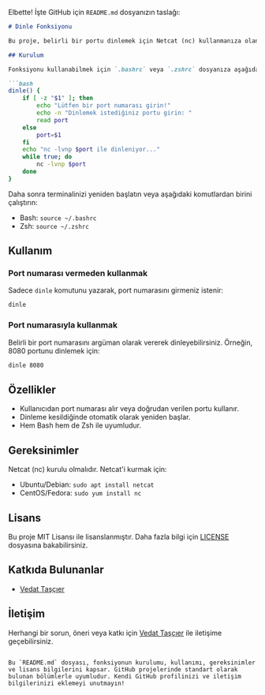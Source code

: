 
Elbette! İşte GitHub için `README.md` dosyanızın taslağı:

```markdown
# Dinle Fonksiyonu

Bu proje, belirli bir portu dinlemek için Netcat (nc) kullanmanıza olanak tanıyan basit bir bash fonksiyonunu içerir. Fonksiyon, port numarası belirtmeden çalıştırıldığında kullanıcıdan bir port numarası girmesini ister ve belirli bir portu sürekli olarak dinler. Bağlantı kesildiğinde bile dinleme otomatik olarak devam eder.

## Kurulum

Fonksiyonu kullanabilmek için `.bashrc` veya `.zshrc` dosyanıza aşağıdaki kodu ekleyin:

```bash
dinle() {
    if [ -z "$1" ]; then
        echo "Lütfen bir port numarası girin!"
        echo -n "Dinlemek istediğiniz portu girin: "
        read port
    else
        port=$1
    fi
    echo "nc -lvnp $port ile dinleniyor..."
    while true; do
        nc -lvnp $port
    done
}
```

Daha sonra terminalinizi yeniden başlatın veya aşağıdaki komutlardan birini çalıştırın:

- Bash: `source ~/.bashrc`
- Zsh: `source ~/.zshrc`

## Kullanım

### Port numarası vermeden kullanmak

Sadece `dinle` komutunu yazarak, port numarasını girmeniz istenir:

```bash
dinle
```

### Port numarasıyla kullanmak

Belirli bir port numarasını argüman olarak vererek dinleyebilirsiniz. Örneğin, 8080 portunu dinlemek için:

```bash
dinle 8080
```

## Özellikler

- Kullanıcıdan port numarası alır veya doğrudan verilen portu kullanır.
- Dinleme kesildiğinde otomatik olarak yeniden başlar.
- Hem Bash hem de Zsh ile uyumludur.

## Gereksinimler

Netcat (nc) kurulu olmalıdır. Netcat'i kurmak için:

- Ubuntu/Debian: `sudo apt install netcat`
- CentOS/Fedora: `sudo yum install nc`

## Lisans

Bu proje MIT Lisansı ile lisanslanmıştır. Daha fazla bilgi için [LICENSE](LICENSE) dosyasına bakabilirsiniz.

## Katkıda Bulunanlar

- [Vedat Taşçıer](https://github.com/vedattascier)

## İletişim

Herhangi bir sorun, öneri veya katkı için [Vedat Taşçıer](https://github.com/vedattascier) ile iletişime geçebilirsiniz.
```

Bu `README.md` dosyası, fonksiyonun kurulumu, kullanımı, gereksinimler ve lisans bilgilerini kapsar. GitHub projelerinde standart olarak bulunan bölümlerle uyumludur. Kendi GitHub profilinizi ve iletişim bilgilerinizi eklemeyi unutmayın!

